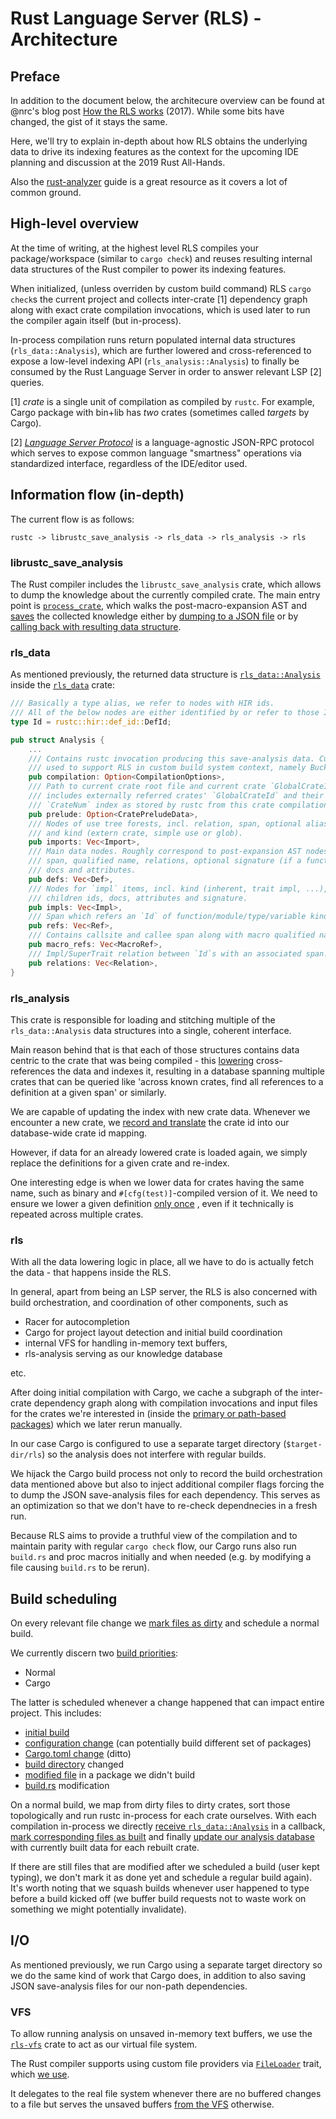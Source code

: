 # Rust Language Server (RLS) - Architecture

## Preface
In addition to the document below, the architecure overview can be found at @nrc's blog post [How the RLS works](https://www.ncameron.org/blog/how-the-rls-works/) (2017). While some bits have changed, the gist of it stays the same.

Here, we'll try to explain in-depth about how RLS obtains the underlying data to drive its indexing features as the context for the upcoming IDE planning and discussion at the 2019 Rust All-Hands.

Also the [rust-analyzer](https://github.com/rust-analyzer/rust-analyzer/blob/e0d8c86563b72e5414cf10fe16da5e88201447e2/guide.md) guide is a great resource as it covers a lot of common ground.

## High-level overview

At the time of writing, at the highest level RLS compiles your package/workspace (similar to `cargo check`) and reuses resulting internal data structures of the Rust compiler to power its indexing features.

When initialized, (unless overriden by custom build command) RLS `cargo check`s the current project and collects inter-crate [1] dependency graph along with exact crate compilation invocations, which is used later to run the compiler again itself (but in-process).

In-process compilation runs return populated internal data structures (`rls_data::Analysis`), which are further lowered and cross-referenced to expose a low-level indexing API (`rls_analysis::Analysis`) to finally be consumed by the Rust Language Server in order to answer relevant LSP [2] queries.

[1] *crate* is a single unit of compilation as compiled by `rustc`. For example, Cargo package with bin+lib has *two* crates (sometimes called *targets* by Cargo).

[2] [*Language Server Protocol*](https://microsoft.github.io/language-server-protocol/specification) is a language-agnostic JSON-RPC protocol which serves to expose common language "smartness" operations via standardized interface, regardless of the IDE/editor used.

## Information flow (in-depth)
The current flow is as follows:
```
rustc -> librustc_save_analysis -> rls_data -> rls_analysis -> rls
```

### librustc_save_analysis

The Rust compiler includes the `librustc_save_analysis` crate, which allows to dump the knowledge about the currently compiled crate. The main entry point is [`process_crate`](https://github.com/rust-lang/rust/blob/7164a9f151a56316a382d8bc2b15ccf373e129ca/src/librustc_save_analysis/lib.rs#L1119), which walks the post-macro-expansion AST and [saves](https://github.com/rust-lang/rust/blob/7164a9f151a56316a382d8bc2b15ccf373e129ca/src/librustc_save_analysis/lib.rs#L1146) the collected knowledge either by [dumping to a JSON file](https://github.com/rust-lang/rust/blob/7164a9f151a56316a382d8bc2b15ccf373e129ca/src/librustc_save_analysis/lib.rs#L1074-L1090) or by [calling back with resulting data structure](https://github.com/rust-lang/rust/blob/7164a9f151a56316a382d8bc2b15ccf373e129ca/src/librustc_save_analysis/lib.rs#L1092-L1117).

### rls_data

As mentioned previously, the returned data structure is [`rls_data::Analysis`](https://github.com/rust-dev-tools/rls-data/blob/9edbe8b4947c10ef670c4723be375c6944cab640/src/lib.rs#L30-L48) inside the [`rls_data`](https://github.com/rust-dev-tools/rls-data) crate:
```rust
/// Basically a type alias, we refer to nodes with HIR ids.
/// All of the below nodes are either identified by or refer to those IDs.
type Id = rustc::hir::def_id::DefId;

pub struct Analysis {
    ...
    /// Contains rustc invocation producing this save-analysis data. Currently
    /// used to support RLS in custom build system context, namely Buck).
    pub compilation: Option<CompilationOptions>,
    /// Path to current crate root file and current crate `GlobalCrateId`. Also
    /// includes externally referred crates' `GlobalCrateId` and their local
    /// `CrateNum` index as stored by rustc from this crate compilation PoV.
    pub prelude: Option<CratePreludeData>,
    /// Nodes of use tree forests, incl. relation, span, optional alias value
    /// and kind (extern crate, simple use or glob).
    pub imports: Vec<Import>,
    /// Main data nodes. Roughly correspond to post-expansion AST nodes, incl.
    /// span, qualified name, relations, optional signature (if a function),
    /// docs and attributes.
    pub defs: Vec<Def>,
    /// Nodes for `impl` items, incl. kind (inherent, trait impl, ...), span,
    /// children ids, docs, attributes and signature.
    pub impls: Vec<Impl>,
    /// Span which refers an `Id` of function/module/type/variable kind.
    pub refs: Vec<Ref>,
    /// Contains callsite and callee span along with macro qualified name.
    pub macro_refs: Vec<MacroRef>,
    /// Impl/SuperTrait relation between `Id`s with an associated span.
    pub relations: Vec<Relation>,
}
```

### rls_analysis

This crate is responsible for loading and stitching multiple of
the `rls_data::Analysis` data structures into a single, coherent interface.

Main reason behind that is that each of those structures contains data centric
to the crate that was being compiled - this [lowering](https://github.com/rust-dev-tools/rls-analysis/blob/bd82c9b38b56e53bbfb199569a32b392056964fd/src/lowering.rs#L167)
cross-references the data
and indexes it, resulting in a database spanning multiple crates that can be
queried like 'across known crates, find all references to a definition at a
given span' or similarly.

We are capable of updating the index with new crate data. Whenever we encounter
a new crate, we [record and translate](https://github.com/rust-dev-tools/rls-analysis/blob/bd82c9b38b56e53bbfb199569a32b392056964fd/src/lowering.rs#L131-L154)
the crate id into our database-wide crate id mapping.

However, if data for an already lowered crate is loaded again, we simply
replace the definitions for a given crate and re-index.

One interesting edge is when we lower data for crates having the same name, such
as binary and `#[cfg(test)]`-compiled version of it. We need to ensure we lower a given definition
[only once](https://github.com/rust-dev-tools/rls-analysis/blob/bd82c9b38b56e53bbfb199569a32b392056964fd/src/lowering.rs#L258-L263)
, even if it technically is repeated across multiple crates.

### rls

With all the data lowering logic in place, all we have to do is actually fetch
the data - that happens inside the RLS.

In general, apart from being an LSP server, the RLS is also concerned with
build orchestration, and coordination of other components, such as
* Racer for autocompletion
* Cargo for project layout detection and initial build coordination
* internal VFS for handling in-memory text buffers,
* rls-analysis serving as our knowledge database

etc.

After doing initial compilation with Cargo, we cache a subgraph of the inter-crate
dependency graph along with compilation invocations and input files for the
crates we're interested in (inside the [primary or path-based packages](https://github.com/rust-lang/rls/blob/d7c2eb8b641ae7e6d7145c268249f28efcf5467c/src/build/cargo.rs#L376-L381))
which we later rerun manually.

In our case Cargo is configured to use a separate target directory
(`$target-dir/rls`) so the analysis does not interfere with regular builds.

We hijack the Cargo build process not only to record the build orchestration
data mentioned above but also to inject additional compiler flags forcing the
to dump the JSON save-analysis files for each dependency. This serves as an
optimization so that we don't have to re-check dependnecies in a fresh run.

Because RLS aims to provide a truthful view of the compilation and to maintain
parity with regular `cargo check` flow, our Cargo runs also run `build.rs` and
proc macros initially and when needed (e.g. by modifying a file causing
`build.rs` to be rerun).

## Build scheduling

On every relevant file change we [mark files as dirty](https://github.com/rust-lang/rls/blob/d7c2eb8b641ae7e6d7145c268249f28efcf5467c/src/actions/notifications.rs#L131) and schedule a normal build.

We currently discern two [build priorities](https://github.com/rust-lang/rls/blob/67bce0bdcf2db1d3c05bb1a3d87df9e66eaec7db/src/build/mod.rs#L124-L133):
* Normal
* Cargo

The latter is scheduled whenever a change happened that can impact entire
project. This includes:
* [initial build](https://github.com/rust-lang/rls/blob/67f2a86c13a34dcb231436c2f1db8900fece3c09/src/actions/mod.rs#L331)
* [configuration change](https://github.com/rust-lang/rls/blob/67f2a86c13a34dcb231436c2f1db8900fece3c09/src/actions/notifications.rs#L207)
(can potentially build different set of packages)
* [Cargo.toml change](https://github.com/rust-lang/rls/blob/67f2a86c13a34dcb231436c2f1db8900fece3c09/src/actions/notifications.rs#L273)
(ditto)
* [build directory](https://github.com/rust-lang/rls/blob/67bce0bdcf2db1d3c05bb1a3d87df9e66eaec7db/src/build/mod.rs#L479-L486) changed
* [modified file](https://github.com/rust-lang/rls/blob/d6570bc62575e03412340e55620cbf24fe59f772/src/build/cargo_plan.rs#L379-L383) in a package we didn't build
* [build.rs](https://github.com/rust-lang/rls/blob/d6570bc62575e03412340e55620cbf24fe59f772/src/build/cargo_plan.rs#L392-L396) modification

On a normal build, we map from dirty files to dirty crates, sort those
topologically and run rustc in-process for each crate ourselves.
With each compilation in-process we directly
[receive `rls_data::Analysis`](https://github.com/rust-lang/rls/blob/41bc0bf70bbbc8661f0c7f9cef700be5e105a926/src/build/rustc.rs#L334-L347)
in a callback,
[mark corresponding files as built](https://github.com/rust-lang/rls/blob/67bce0bdcf2db1d3c05bb1a3d87df9e66eaec7db/src/build/mod.rs#L493-L505)
and finally
[update our analysis database](https://github.com/rust-lang/rls/blob/d7c2eb8b641ae7e6d7145c268249f28efcf5467c/src/actions/post_build.rs#L208-L223)
with currently built data for each rebuilt crate.

If there are still files that are modified after we scheduled a build (user kept
typing), we don't mark it as done yet and schedule a regular build again).
It's worth noting that we squash builds whenever user happened to type before
a build kicked off (we buffer build requests not to waste work on something we
might potentially invalidate).

## I/O

As mentioned previously, we run Cargo using a separate target directory so we
do the same kind of work that Cargo does, in addition to also saving
JSON save-analysis files for our non-path dependencies.

### VFS

To allow running analysis on unsaved in-memory text buffers, we use the
[`rls-vfs`](https://github.com/rust-dev-tools/rls-vfs)
crate to act as our virtual file system.

The Rust compiler supports using custom file providers via [`FileLoader`](https://github.com/rust-lang/rust/blob/79d8a0fcefa5134db2a94739b1d18daa01fc6e9f/src/libsyntax/source_map.rs#L58-L68) trait, which [we use](https://github.com/rust-lang/rls/blob/67bce0bdcf2db1d3c05bb1a3d87df9e66eaec7db/src/build/rustc.rs#L385-L402).

It delegates to the real file system
whenever there are no buffered changes to a file but serves the unsaved buffers [from the VFS](https://github.com/rust-lang/rls/blob/67bce0bdcf2db1d3c05bb1a3d87df9e66eaec7db/src/build/rustc.rs#L79) otherwise.
